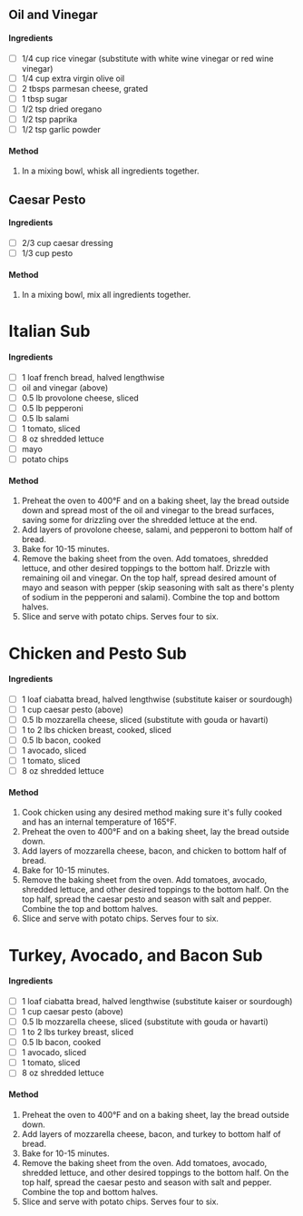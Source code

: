 ## Oil and Vinegar

#### Ingredients

- [ ] 1/4 cup rice vinegar (substitute with white wine vinegar or red wine vinegar)
- [ ] 1/4 cup extra virgin olive oil
- [ ] 2 tbsps parmesan cheese, grated
- [ ] 1 tbsp sugar
- [ ] 1/2 tsp dried oregano
- [ ] 1/2 tsp paprika
- [ ] 1/2 tsp garlic powder

#### Method

1. In a mixing bowl, whisk all ingredients together.

## Caesar Pesto

#### Ingredients

- [ ] 2/3 cup caesar dressing
- [ ] 1/3 cup pesto

#### Method

1. In a mixing bowl, mix all ingredients together.

# Italian Sub

#### Ingredients

- [ ] 1 loaf french bread, halved lengthwise
- [ ] oil and vinegar (above)
- [ ] 0.5 lb provolone cheese, sliced
- [ ] 0.5 lb pepperoni
- [ ] 0.5 lb salami
- [ ] 1 tomato, sliced
- [ ] 8 oz shredded lettuce
- [ ] mayo
- [ ] potato chips

#### Method

1. Preheat the oven to 400°F and on a baking sheet, lay the bread outside down and spread most of the oil and vinegar to the bread surfaces, saving some for drizzling over the shredded lettuce at the end.
2. Add layers of provolone cheese, salami, and pepperoni to bottom half of bread.
3. Bake for 10-15 minutes.
4. Remove the baking sheet from the oven. Add tomatoes, shredded lettuce, and other desired toppings to the bottom half. Drizzle with remaining oil and vinegar. On the top half, spread desired amount of mayo and season with pepper (skip seasoning with salt as there's plenty of sodium in the pepperoni and salami). Combine the top and bottom halves.
5. Slice and serve with potato chips. Serves four to six.

# Chicken and Pesto Sub

#### Ingredients

- [ ] 1 loaf ciabatta bread, halved lengthwise (substitute kaiser or sourdough)
- [ ] 1 cup caesar pesto (above)
- [ ] 0.5 lb mozzarella cheese, sliced (substitute with gouda or havarti)
- [ ] 1 to 2 lbs chicken breast, cooked, sliced
- [ ] 0.5 lb bacon, cooked
- [ ] 1 avocado, sliced
- [ ] 1 tomato, sliced
- [ ] 8 oz shredded lettuce

#### Method

1. Cook chicken using any desired method making sure it's fully cooked and has an internal temperature of 165°F.
2. Preheat the oven to 400°F and on a baking sheet, lay the bread outside down.
3. Add layers of mozzarella cheese, bacon, and chicken to bottom half of bread.
4. Bake for 10-15 minutes.
5. Remove the baking sheet from the oven. Add tomatoes, avocado, shredded lettuce, and other desired toppings to the bottom half. On the top half, spread the caesar pesto and season with salt and pepper. Combine the top and bottom halves.
6. Slice and serve with potato chips. Serves four to six.

# Turkey, Avocado, and Bacon Sub

#### Ingredients

- [ ] 1 loaf ciabatta bread, halved lengthwise (substitute kaiser or sourdough)
- [ ] 1 cup caesar pesto (above)
- [ ] 0.5 lb mozzarella cheese, sliced (substitute with gouda or havarti)
- [ ] 1 to 2 lbs turkey breast, sliced
- [ ] 0.5 lb bacon, cooked
- [ ] 1 avocado, sliced
- [ ] 1 tomato, sliced
- [ ] 8 oz shredded lettuce

#### Method

1. Preheat the oven to 400°F and on a baking sheet, lay the bread outside down.
2. Add layers of mozzarella cheese, bacon, and turkey to bottom half of bread.
3. Bake for 10-15 minutes.
4. Remove the baking sheet from the oven. Add tomatoes, avocado, shredded lettuce, and other desired toppings to the bottom half. On the top half, spread the caesar pesto and season with salt and pepper. Combine the top and bottom halves.
5. Slice and serve with potato chips. Serves four to six.
